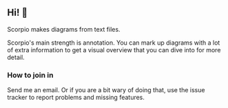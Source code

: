 ## Hi! 👋

Scorpio makes diagrams from text files.

Scorpio's main strength is annotation.  You can mark up diagrams with a lot of extra information to get a visual overview that you can dive into for more detail.

### How to join in

Send me an email.  Or if you are a bit wary of doing that, use the issue tracker to report problems and missing features.

<!--

**Here are some ideas to get you started:**

🙋‍♀️ A short introduction - what is your organization all about?
🌈 Contribution guidelines - how can the community get involved?
👩‍💻 Useful resources - where can the community find your docs? Is there anything else the community should know?
🍿 Fun facts - what does your team eat for breakfast?
🧙 Remember, you can do mighty things with the power of [Markdown](https://docs.github.com/github/writing-on-github/getting-started-with-writing-and-formatting-on-github/basic-writing-and-formatting-syntax)
-->

